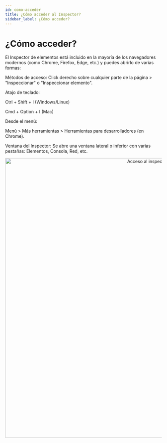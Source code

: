 ```yaml
---
id: como-acceder
title: ¿Cómo acceder al Inspector?
sidebar_label: ¿Cómo acceder?
---
```


# ¿Cómo acceder?

El Inspector de elementos está incluido en la mayoría de los navegadores modernos (como Chrome, Firefox, Edge, etc.) y puedes abrirlo de varias formas:

Métodos de acceso:
Click derecho sobre cualquier parte de la página > "Inspeccionar" o "Inspeccionar elemento".

Atajo de teclado:

Ctrl + Shift + I (Windows/Linux)

Cmd + Option + I (Mac)

Desde el menú:

Menú > Más herramientas > Herramientas para desarrolladores (en Chrome).

Ventana del Inspector:
Se abre una ventana lateral o inferior con varias pestañas: Elementos, Consola, Red, etc.

<p align="center">
  <img src="/img/acceso-inspector.png" alt="Acceso al inspector" width="900"/>
</p>
